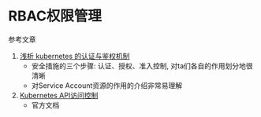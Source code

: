 # RBAC权限管理

参考文章

1. [浅析 kubernetes 的认证与鉴权机制](https://blog.tianfeiyu.com/2019/08/18/k8s_auth_rbac/)
    - 安全措施的三个步骤: 认证、授权、准入控制, 对ta们各自的作用划分地很清晰
    - 对Service Account资源的作用的介绍非常易理解
2. [Kubernetes API访问控制](https://kubernetes.io/zh/docs/reference/access-authn-authz/controlling-access/)
    - 官方文档

